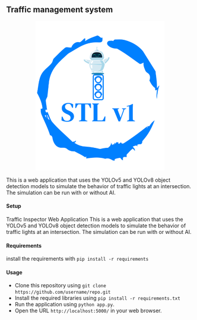 ## Traffic management system

<p align="center">
  <img src="main_logo.png" alt="main logo">
</p>

This is a web application that uses the YOLOv5 and YOLOv8 object detection models to simulate the behavior of traffic lights at an intersection. 
The simulation can be run with or without AI.
<br>

#### Setup
Traffic Inspector Web Application
This is a web application that uses the YOLOv5 and YOLOv8 object detection models to simulate the behavior of traffic lights at an intersection. The simulation can be run with or without AI.

#### Requirements
install the requirements with `pip install -r requirements`


#### Usage
* Clone this repository using  `git clone https://github.com/username/repo.git`
* Install the required libraries using `pip install -r requirements.txt`
* Run the application using `python app.py`.
* Open the URL `http://localhost:5000/` in your web browser.
